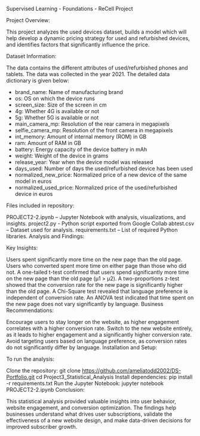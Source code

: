 Supervised Learning - Foundations - ReCell Project

Project Overview:

This project analyzes the used devices dataset, builds a model which will help develop a dynamic pricing strategy for used and refurbished devices, and identifies factors that significantly influence the price.

Dataset Information:

The data contains the different attributes of used/refurbished phones and tablets. The data was collected in the year 2021. The detailed data dictionary is given below:


- brand_name: Name of manufacturing brand
- os: OS on which the device runs
- screen_size: Size of the screen in cm
- 4g: Whether 4G is available or not
- 5g: Whether 5G is available or not
- main_camera_mp: Resolution of the rear camera in megapixels
- selfie_camera_mp: Resolution of the front camera in megapixels
- int_memory: Amount of internal memory (ROM) in GB
- ram: Amount of RAM in GB
- battery: Energy capacity of the device battery in mAh
- weight: Weight of the device in grams
- release_year: Year when the device model was released
- days_used: Number of days the used/refurbished device has been used
- normalized_new_price: Normalized price of a new device of the same model in euros
- normalized_used_price: Normalized price of the used/refurbished device in euros


Files included in repository:

PROJECT2-2.ipynb – Jupyter Notebook with analysis, visualizations, and insights.
project2.py - Python script exported from Google Collab
abtest.csv – Dataset used for analysis.
requirements.txt – List of required Python libraries.
Analysis and Findings:

Key Insights:

Users spent significantly more time on the new page than the old page.
Users who converted spent more time on either page than those who did not.
A one-tailed t-test confirmed that users spend significantly more time on the new page than the old page (μ1 > μ2).
A two-proportions z-test showed that the conversion rate for the new page is significantly higher than the old page.
A Chi-Square test revealed that language preference is independent of conversion rate.
An ANOVA test indicated that time spent on the new page does not vary significantly by language.
Business Recommendations:

Encourage users to stay longer on the website, as higher engagement correlates with a higher conversion rate.
Switch to the new website entirely, as it leads to higher engagement and a significantly higher conversion rate.
Avoid targeting users based on language preference, as conversion rates do not significantly differ by language.
Installation and Setup:

To run the analysis:

Clone the repository:
git clone https://github.com/ameliatodd2002/DS-Portfolio.git
cd Project3_Statistical_Analysis
Install dependencies:
pip install -r requirements.txt
Run the Jupyter Notebook:
jupyter notebook PROJECT2-2.ipynb
Conclusion:

This statistical analysis provided valuable insights into user behavior, website engagement, and conversion optimization. The findings help businesses understand what drives user subscriptions, validate the effectiveness of a new website design, and make data-driven decisions for improved subscriber growth.
